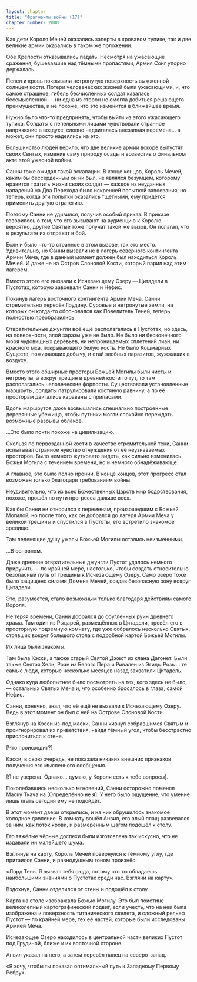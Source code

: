 ```yaml
---
layout: chapter
title: "Фрагменты войны (17)"
chapter_number: 2080
---
```




Как дети Короля Мечей оказались заперты в кровавом тупике, так и две великие армии оказались в таком же положении.

Обе Крепости отказывались падать. Несмотря на ужасающие сражения, бушевавшие над тёмными пропастями, Армия Сонг упорно держалась.

Пепел и кровь покрывали нетронутую поверхность выжженной солнцем кости. Потери человеческих жизней были ужасающими, и, что самое страшное, гибель бесчисленных солдат казалась бессмысленной — ни одна из сторон не смогла добиться решающего преимущества, и не похоже, что это изменится в ближайшее время.

Нужно было что-то предпринять, чтобы выйти из этого ужасающего тупика. Солдаты с пепельными лицами чувствовали странное напряжение в воздухе, словно надвигалась внезапная перемена... а может, они просто надеялись на это.

Большинство людей верило, что две великие армии вскоре выпустят своих Святых, изменив саму природу осады и возвестив о финальном акте этой ужасной войны.

Санни тоже ожидал такой эскалации. В конце концов, Король Мечей, каким бы бессердечным он ни был, не являлся безумцем, которому нравится тратить жизни своих солдат — каждое из неудачных нападений на Два Перехода было искренней попыткой завоевания, но теперь, когда эти попытки оказались тщетными, ему придётся применить другую стратегию.

Поэтому Санни не удивился, получив особый приказ. В приказе говорилось о том, что его вызывают на аудиенцию к Королю — вероятно, другие Святые тоже получат такой же вызов. Он полагал, что в результате их отправят в бой.

Если и было что-то странное в этом вызове, так это место. Удивительно, но Санни вызвали не в лагерь северного контингента Армии Меча, где в данный момент должен был находиться Король Мечей. И даже не на Остров Слоновой Кости, который парил над этим лагерем.

Вместо этого его вызвали к Исчезающему Озеру — Цитадели в Пустотах, которую завоевали Санни и Нефис.

Покинув лагерь восточного контингента Армии Меча, Санни стремительно пересёк Грудину. Суровые и нетронутые земли, на которых он когда-то обосновался как Повелитель Теней, теперь полностью преобразились.

Отвратительные джунгли всё ещё располагались в Пустотах, но здесь, на поверхности, алой заразы уже не было. Не было ни бесконечного моря чудовищных деревьев, ни непроницаемых сплетений лиан, ни красного мха, покрывающего белую кость. Не было Кошмарных Существ, пожирающих добычу, и стай злобных паразитов, жужжащих в воздухе.

Вместо этого обширные просторы Божьей Могилы были чисты и нетронуты, а вокруг трещин в древней кости то тут, то там располагались человеческие форпосты. Существовали установленные маршруты, солдаты патрулировали костяную равнину, а по её просторам двигались караваны с припасами.

Вдоль маршрутов даже возвышались специально построенные деревянные убежища, чтобы путники могли спокойно переждать возможные разрывы облаков.

...Это было почти похоже на цивилизацию.

Скользя по первозданной кости в качестве стремительной тени, Санни испытывал странное чувство отчуждения от её неузнаваемых просторов. Было немного жутковато видеть, как сильно изменилась Божья Могила с течением времени, но и немного обнадёживающе.

А главное, это было полно иронии. В конце концов, этот прогресс стал возможен только благодаря требованиям войны.

Неудивительно, что из всех Божественных Царств мир бодрствования, похоже, прошёл по пути прогресса дальше всех.

Как бы Санни ни относился к переменам, произошедшим с Божьей Могилой, но после того, как он добрался до лагеря Армии Меча у великой трещины и спустился в Пустоты, его встретило знакомое зрелище.

Там леденящие душу ужасы Божьей Могилы остались неизменными.

...В основном.

Даже древние отвратительные джунгли Пустот удалось немного приручить — по крайней мере, настолько, чтобы создать относительно безопасный путь от трещины к Исчезающему Озеру. Само озеро тоже было защищено силами Домена Мечей, создав безопасную зону вокруг Цитадели.

Это, разумеется, стало возможным только благодаря действиям самого Короля.

Не теряя времени, Санни добрался до обугленных руин древнего храма. Там один из Рыцарей, размещённых в Цитадели, провёл его в просторную подземную комнату, где уже собралось несколько Святых, стоявших вокруг большого стола с подробной картой Божьей Могилы.

Их лица были знакомы.

Там была Кэсси, а также старый Святой Джест из клана Дагонет. Были также Святая Хели, Роан из Белого Пера и Ривален из Эгиды Розы... те самые люди, которые несколько месяцев назад захватили Цитадель.

Однако куда любопытнее было посмотреть на тех, кого здесь не было, — остальных Святых Меча и, что особенно бросалось в глаза, самой Нефис.

Санни, конечно, знал, что её ещё не вызвали к Исчезающему Озеру. Ведь в этот момент он был с ней на Острове Слоновой Кости.

Взглянув на Кэсси из-под маски, Санни кивнул собравшимся Святым и проигнорировал их приветствия, найдя тёмный угол, чтобы бесстрастно прислониться к стене.

[Что происходит?]

Кэсси, в свою очередь, не показала никаких внешних признаков получения его мысленного сообщения.

[Я не уверена. Однако... думаю, у Короля есть к тебе вопросы].

Поколебавшись несколько мгновений, Санни осторожно поменял Маску Ткача на [Определённо не я]. У него было ощущение, что умение лишь лгать сегодня ему не подойдёт.

В этот момент двери открылись, и на них обрушилось знакомое холодное давление. В комнату вошёл Анвил, его алый плащ развевался за ним, как поток крови, и размеренным шагом подошёл к столу.

Его тяжёлые чёрные доспехи были изготовлена так искусно, что не издавали ни малейшего шума.

Взглянув на карту, Король Мечей повернулся к тёмному углу, где притаился Санни, и равнодушным тоном произнёс:

«Лорд Тень. Я вызвал тебя сюда, потому что ты обладаешь наибольшими знаниями о Пустотах среди нас. Взгляни на карту».

Вздохнув, Санни отделился от стены и подошёл к столу.

Карта на столе изображала Божью Могилу. Это был поистине великолепный картографический подвиг, если учесть, что на ней была изображена и поверхность титанического скелета, и сложный рельеф Пустот — по крайней мере, тех её частей, которые были исследованы Армией Меча.

Исчезающее Озеро находилось в центральной части великих Пустот под Грудиной, ближе к их восточной стороне.

Анвил указал на него, а затем перевёл палец на северо-запад.

«Я хочу, чтобы ты показал оптимальный путь к Западному Первому Ребру».

